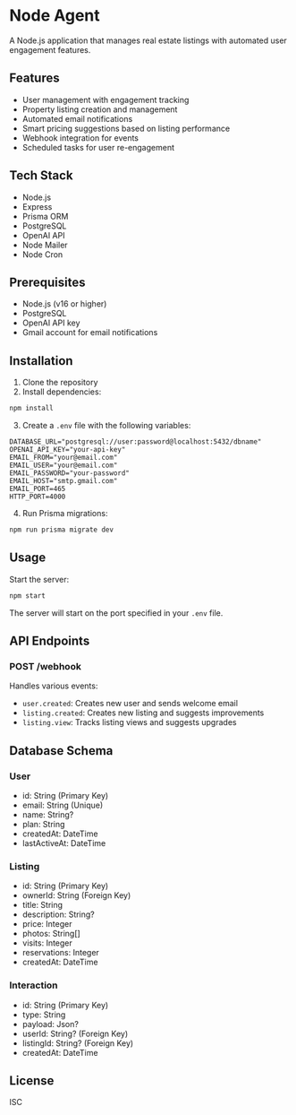 # Node Agent

A Node.js application that manages real estate listings with automated user engagement features.

## Features

- User management with engagement tracking
- Property listing creation and management
- Automated email notifications
- Smart pricing suggestions based on listing performance
- Webhook integration for events
- Scheduled tasks for user re-engagement

## Tech Stack

- Node.js
- Express
- Prisma ORM
- PostgreSQL
- OpenAI API
- Node Mailer
- Node Cron

## Prerequisites

- Node.js (v16 or higher)
- PostgreSQL
- OpenAI API key
- Gmail account for email notifications

## Installation

1. Clone the repository
2. Install dependencies:
```sh
npm install
```

3. Create a `.env` file with the following variables:
```env
DATABASE_URL="postgresql://user:password@localhost:5432/dbname"
OPENAI_API_KEY="your-api-key"
EMAIL_FROM="your@email.com"
EMAIL_USER="your@email.com"
EMAIL_PASSWORD="your-password"
EMAIL_HOST="smtp.gmail.com"
EMAIL_PORT=465
HTTP_PORT=4000
```

4. Run Prisma migrations:
```sh
npm run prisma migrate dev
```

## Usage

Start the server:
```sh
npm start
```

The server will start on the port specified in your `.env` file.

## API Endpoints

### POST /webhook
Handles various events:
- `user.created`: Creates new user and sends welcome email
- `listing.created`: Creates new listing and suggests improvements
- `listing.view`: Tracks listing views and suggests upgrades

## Database Schema

### User
- id: String (Primary Key)
- email: String (Unique)
- name: String?
- plan: String
- createdAt: DateTime
- lastActiveAt: DateTime

### Listing
- id: String (Primary Key)
- ownerId: String (Foreign Key)
- title: String
- description: String?
- price: Integer
- photos: String[]
- visits: Integer
- reservations: Integer
- createdAt: DateTime

### Interaction
- id: String (Primary Key)
- type: String
- payload: Json?
- userId: String? (Foreign Key)
- listingId: String? (Foreign Key)
- createdAt: DateTime

## License

ISC